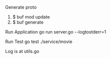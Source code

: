 Generate proto
1. $ buf mod update
2. $ buf generate

Run Application
go run server.go --logtostderr=1

Run Test
go test ./service/movie

Log is at utils.go